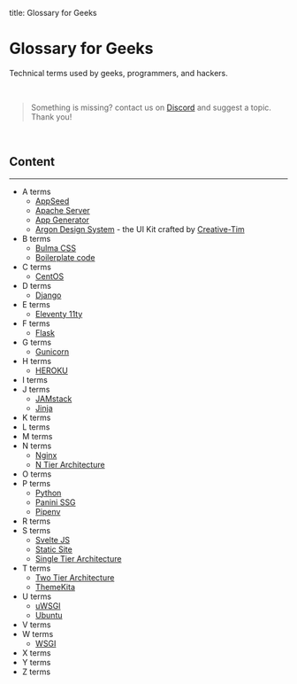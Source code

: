 title: Glossary for Geeks

# Glossary for Geeks
Technical terms used by geeks, programmers, and hackers.

<br />

> Something is missing? contact us on [Discord](https://discord.gg/fZC6hup) and suggest a topic. Thank you!

<br />

## Content

---

- A terms
    - [AppSeed](./appseed/)
    - [Apache Server](./apache/)
    - [App Generator](./app-generator/)
    - [Argon Design System](./argon-design-system/) - the UI Kit crafted by [Creative-Tim](https://www.creative-tim.com/)
- B terms
    - [Bulma CSS](./bulma-css/)
    - [Boilerplate code](./boilerplate-code/)
- C terms
    - [CentOS](./centos/)
- D terms
    - [Django](./django/)
- E terms
    - [Eleventy 11ty](./eleventy/)
- F terms
    - [Flask](./flask/)
- G terms
    - [Gunicorn](./gunicorn/)
- H terms
    - [HEROKU](./heroku/)
- I terms
- J terms
    - [JAMstack](./jamstack/)
    - [Jinja](./jinja/)
- K terms
- L terms
- M terms
- N terms
    - [Nginx](./nginx/)
    - [N Tier Architecture](./n-tier-architecture)
- O terms
- P terms
    - [Python](./python/)
    - [Panini SSG](./panini/)
    - [Pipenv](./pipenv/)
- R terms
- S terms
    - [Svelte JS](./svelte-js/)
    - [Static Site](./static-site/)
    - [Single Tier Architecture](./single-tier-architecture)
- T terms
    - [Two Tier Architecture](./two-tier-architecture)
    - [ThemeKita](./themekita)
- U terms
    - [uWSGI](./uwsgi/)
    - [Ubuntu](./ubuntu/)
- V terms
- W terms
    - [WSGI](./wsgi/)
- X terms
- Y terms
- Z terms
